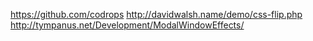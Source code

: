 https://github.com/codrops
http://davidwalsh.name/demo/css-flip.php
http://tympanus.net/Development/ModalWindowEffects/
